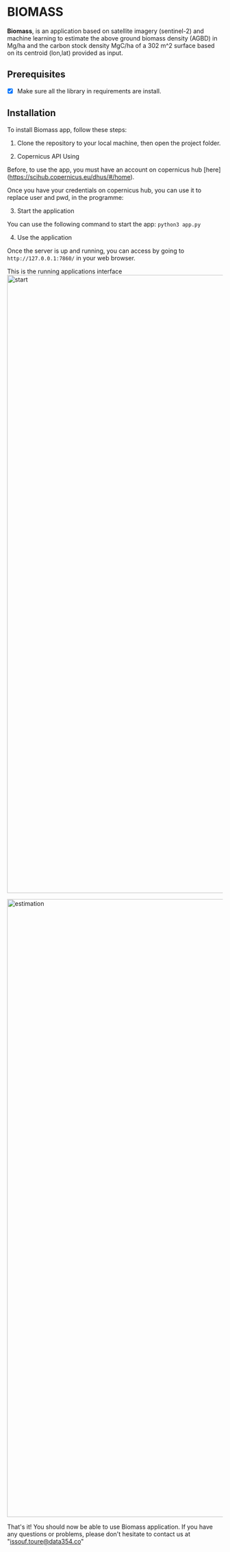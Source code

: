 # BIOMASS

**Biomass**, is an application based on satellite imagery (sentinel-2) and machine learning to estimate the above ground biomass density (AGBD) in Mg/ha and the carbon stock density MgC/ha of a 302 m^2 surface based on its centroid (lon,lat) provided as input.

## Prerequisites

- [x] Make sure all the library in requirements are install.

## Installation

To install Biomass app, follow these steps:

1. Clone the repository to your local machine, then open the project folder.

2. Copernicus API Using

Before, to use the app, you must have an account on copernicus hub [here] (https://scihub.copernicus.eu/dhus/#/home).

 Once you have your credentials on copernicus hub, you can use it to replace user and pwd, in the programme:

3. Start the application

You can  use the following command to start the app:
`python3 app.py`

4. Use the application

Once the server is up and running, you can access by going to `http://127.0.0.1:7860/` in your web browser.

This is the running applications interface 
<img width="1440" alt="start" src="https://github.com/data354/Biomass/assets/103064728/291491a8-ee10-42f7-8549-585c78884695">

<img width="1440" alt="estimation" src="https://github.com/data354/Biomass/assets/103064728/38365ab3-d998-4796-b610-ec0c2bed18c8">

That's it! You should now be able to use Biomass application. If you have any questions or problems, please don't hesitate to contact us at "issouf.toure@data354.co"





